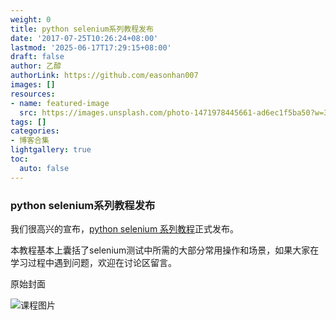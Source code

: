 ```yaml
---
weight: 0
title: python selenium系列教程发布
date: '2017-07-25T10:26:24+08:00'
lastmod: '2025-06-17T17:29:15+08:00'
draft: false
author: 乙醇
authorLink: https://github.com/easonhan007
images: []
resources:
- name: featured-image
  src: https://images.unsplash.com/photo-1471978445661-ad6ec1f5ba50?w=300
tags: []
categories:
- 博客合集
lightgallery: true
toc:
  auto: false
---
```




### python selenium系列教程发布

我们很高兴的宣布，[python selenium 系列教程](/selenium_python/)正式发布。

本教程基本上囊括了selenium测试中所需的大部分常用操作和场景，如果大家在学习过程中遇到问题，欢迎在讨论区留言。




原始封面

![课程图片](https://images.unsplash.com/photo-1471978445661-ad6ec1f5ba50?w=300)

